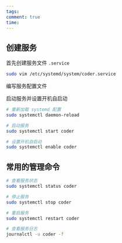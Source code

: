 ```yaml
---
tags: 
comment: true
time:
---
```

## 创建服务

首先创建服务文件 `.service`

```bash
sudo vim /etc/systemd/system/coder.service
```

编写服务配置文件

启动服务并设置开机自启动

```bash
# 重新加载 systemd 配置
sudo systemctl daemon-reload

# 启动服务
sudo systemctl start coder

# 设置开机自启动
sudo systemctl enable coder
```

## 常用的管理命令

```bash
# 查看服务状态
sudo systemctl status coder

# 停止服务
sudo systemctl stop coder

# 重启服务
sudo systemctl restart coder

# 查看服务日志
journalctl -u coder -f
```

